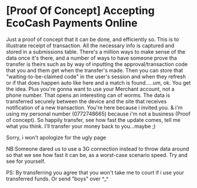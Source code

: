 [Proof Of Concept] Accepting EcoCash Payments Online
=======

Just a proof of concept that it can be done, and efficiently so. This is to illustrate receipt of transaction. All the necessary info is captured and stored in a submissions table. There's a million ways to make sense of the data once it's there, and a number of ways to have someone prove tha transfer is theirs such as by way of inputting the approval/transaction code that you and them get when the transfer's made. Then you can store that "waiting-to-be-claimed code" in the user's session and when they refresh or if that does happen auto like here and a match is found.....um, ok. You get the idea. Plus you're gonna want to use your Merchant account, not a phone number. That opens an interesting can of worms. The data is transferred securely between the device and the site that receives notification of a new transaction. You're here because i invited you. & i'm using my personal number (0772748665) because i'm not a business (Proof of concept). So happily transfer, see how fast the update comes, tell me what you think. I'll transfer your money back to you...maybe ;)

Sorry, i won't apologize for the ugly page

NB:Someone dared us to use a 3G connection instead to throw data around so that we see how fast it can be, as a worst-case scenario speed. Try and see for yourself.

PS: By transferring you agree that you won't take me to court if i use your transferred funds. Or send "boys" over ^_^